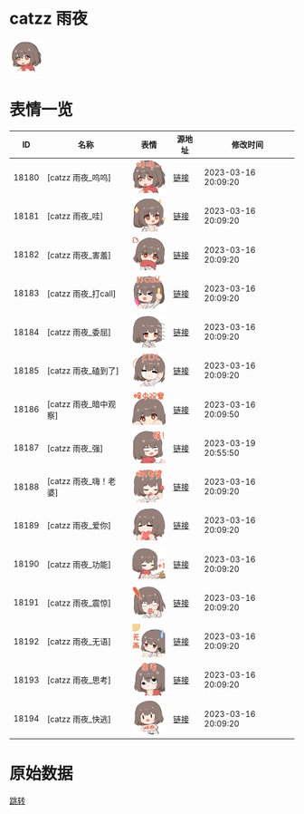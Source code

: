 # catzz 雨夜

<img src="./cover.png" height="60" alt="cover" />

# 表情一览

|ID|名称|表情|源地址|修改时间|
|----|----|----|----|----|
|18180|[catzz 雨夜_呜呜]|<img src="./pic/018180_%5Bcatzz 雨夜_呜呜%5D.png" height="60" alt="呜呜"/>|[链接](https://i0.hdslb.com/bfs/garb/68a355fedd67d9d159796d68367ea470d829d87d.png)|2023-03-16 20:09:20|
|18181|[catzz 雨夜_哇]|<img src="./pic/018181_%5Bcatzz 雨夜_哇%5D.png" height="60" alt="哇"/>|[链接](https://i0.hdslb.com/bfs/garb/c2c8cda8c747176c620041085d3d4eafd5731a71.png)|2023-03-16 20:09:20|
|18182|[catzz 雨夜_害羞]|<img src="./pic/018182_%5Bcatzz 雨夜_害羞%5D.png" height="60" alt="害羞"/>|[链接](https://i0.hdslb.com/bfs/garb/9d203e9ea351c5156b556c54df220b01392f119b.png)|2023-03-16 20:09:20|
|18183|[catzz 雨夜_打call]|<img src="./pic/018183_%5Bcatzz 雨夜_打call%5D.png" height="60" alt="打call"/>|[链接](https://i0.hdslb.com/bfs/garb/4e18f3d245a45502713fc89ac68998d6ac6d0574.png)|2023-03-16 20:09:20|
|18184|[catzz 雨夜_委屈]|<img src="./pic/018184_%5Bcatzz 雨夜_委屈%5D.png" height="60" alt="委屈"/>|[链接](https://i0.hdslb.com/bfs/garb/ec43581c7df0b61fcfadfdf1764d7acddf7ec4fe.png)|2023-03-16 20:09:20|
|18185|[catzz 雨夜_磕到了]|<img src="./pic/018185_%5Bcatzz 雨夜_磕到了%5D.png" height="60" alt="磕到了"/>|[链接](https://i0.hdslb.com/bfs/garb/89aba7097a34733a640ff3ef2ce886a186fbd675.png)|2023-03-16 20:09:20|
|18186|[catzz 雨夜_暗中观察]|<img src="./pic/018186_%5Bcatzz 雨夜_暗中观察%5D.png" height="60" alt="暗中观察"/>|[链接](https://i0.hdslb.com/bfs/garb/a6838ef4df0cabc422391d3fe983512d8c4e19a3.png)|2023-03-16 20:09:50|
|18187|[catzz 雨夜_强]|<img src="./pic/018187_%5Bcatzz 雨夜_强%5D.png" height="60" alt="强"/>|[链接](https://i0.hdslb.com/bfs/garb/6ad4a1302c697cfee7ab402dc8da9572642545a9.png)|2023-03-19 20:55:50|
|18188|[catzz 雨夜_嗨！老婆]|<img src="./pic/018188_%5Bcatzz 雨夜_嗨！老婆%5D.png" height="60" alt="嗨！老婆"/>|[链接](https://i0.hdslb.com/bfs/garb/1b9a631d2b8cbbec43f7f8400bfffe32fc49ed62.png)|2023-03-16 20:09:20|
|18189|[catzz 雨夜_爱你]|<img src="./pic/018189_%5Bcatzz 雨夜_爱你%5D.png" height="60" alt="爱你"/>|[链接](https://i0.hdslb.com/bfs/garb/cdc4e8413136e4f4b6ce193deffc1c0a8e12c8a6.png)|2023-03-16 20:09:20|
|18190|[catzz 雨夜_功能]|<img src="./pic/018190_%5Bcatzz 雨夜_功能%5D.png" height="60" alt="功能"/>|[链接](https://i0.hdslb.com/bfs/garb/dc2167a127a3d7d1fba59e8db84e9402bdc92a07.png)|2023-03-16 20:09:20|
|18191|[catzz 雨夜_震惊]|<img src="./pic/018191_%5Bcatzz 雨夜_震惊%5D.png" height="60" alt="震惊"/>|[链接](https://i0.hdslb.com/bfs/garb/56a809d20d00852cd6f3051da97d0dcc1d5d80da.png)|2023-03-16 20:09:20|
|18192|[catzz 雨夜_无语]|<img src="./pic/018192_%5Bcatzz 雨夜_无语%5D.png" height="60" alt="无语"/>|[链接](https://i0.hdslb.com/bfs/garb/82499544db6eba1a08b16888b784535086bd812d.png)|2023-03-16 20:09:20|
|18193|[catzz 雨夜_思考]|<img src="./pic/018193_%5Bcatzz 雨夜_思考%5D.png" height="60" alt="思考"/>|[链接](https://i0.hdslb.com/bfs/garb/b07199b37a20f285b05b90da3f2e039bd1593d83.png)|2023-03-16 20:09:20|
|18194|[catzz 雨夜_快逃]|<img src="./pic/018194_%5Bcatzz 雨夜_快逃%5D.png" height="60" alt="快逃"/>|[链接](https://i0.hdslb.com/bfs/garb/f8cc8bc87c25302daefa184415a0972de6ea8187.png)|2023-03-16 20:09:20|

# 原始数据

[跳转](./raw.json)

